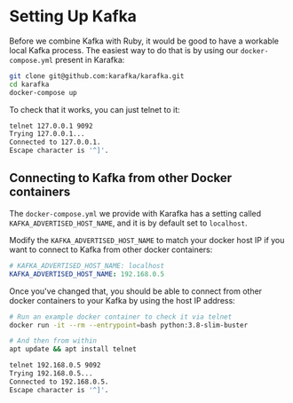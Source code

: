 # Setting Up Kafka

Before we combine Kafka with Ruby, it would be good to have a workable local Kafka process. The easiest way to do that is by using our `docker-compose.yml` present in Karafka:


```bash
git clone git@github.com:karafka/karafka.git
cd karafka
docker-compose up
```

To check that it works, you can just telnet to it:

```bash
telnet 127.0.0.1 9092
Trying 127.0.0.1...
Connected to 127.0.0.1.
Escape character is '^]'.
```

## Connecting to Kafka from other Docker containers

The `docker-compose.yml` we provide with Karafka has a setting called `KAFKA_ADVERTISED_HOST_NAME`, and it is by default set to `localhost`.

Modify the `KAFKA_ADVERTISED_HOST_NAME` to match your docker host IP if you want to connect to Kafka from other docker containers:

```yaml
# KAFKA_ADVERTISED_HOST_NAME: localhost
KAFKA_ADVERTISED_HOST_NAME: 192.168.0.5
```

Once you've changed that, you should be able to connect from other docker containers to your Kafka by using the host IP address:

```bash
# Run an example docker container to check it via telnet
docker run -it --rm --entrypoint=bash python:3.8-slim-buster

# And then from within
apt update && apt install telnet

telnet 192.168.0.5 9092
Trying 192.168.0.5...
Connected to 192.168.0.5.
Escape character is '^]'.
```
